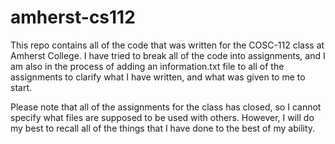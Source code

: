 # amherst-cs112
This repo contains all of the code that was written for the COSC-112 class at Amherst College. I have tried to break all of the code into assignments, and I am also in the process of adding an information.txt file to all of the assignments to clarify what I have written, and what was given to me to start. 

Please note that all of the assignments for the class has closed, so I cannot specify what files are supposed to be used with others. However, I will do my best to recall all of the things that I have done to the best of my ability.
